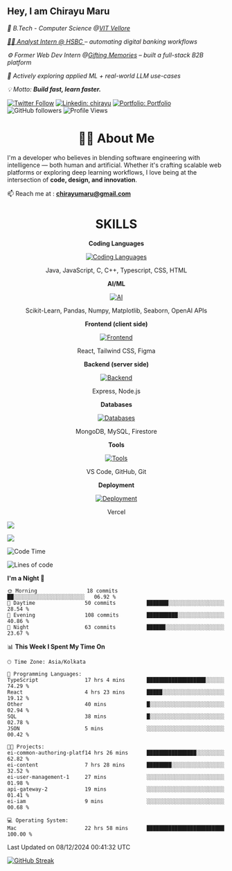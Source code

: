 <h2>Hey, I am Chirayu Maru</h2>
<p><em>🏫 B.Tech - Computer Science @<a href="https://vit.ac.in/">VIT Vellore </em></p>
<p><em>🧑‍💼 Analyst Intern @<a href="https://www.hsbc.com/"> HSBC </a> – automating digital banking workflows </em></p>
<p><em>⚙️ Former Web Dev Intern @<a href="https://bharatgifting.com/">Gifting Memories</a> – built a full-stack B2B platform  </em></p>
<p><em>🤖 Actively exploring applied ML + real-world LLM use-cases  </em></p>
<p><em>💡 Motto: <b>Build fast, learn faster. </b></em></p>


[![Twitter Follow](https://img.shields.io/twitter/follow/desikiteretsu_?label=chirayumaru)](https://x.com/chirayumaru)
[![Linkedin: chirayu](https://img.shields.io/badge/-LinkedIn-blue?style=flat-square&logo=Linkedin&logoColor=white&link=https://www.linkedin.com/in/chirayumaru/)](https://www.linkedin.com/in/chirayumaru/)
[![Portfolio: Portfolio](https://img.shields.io/badge/-Portfolio-black?style=flat-square&logo=Chirayu&logoColor=white&link=https://www.figmafolio.com/u9SwrvZjTe)](https://chirayu-tau.vercel.app/)
![GitHub followers](https://img.shields.io/github/followers/chirayu2107?label=Follow&style=social)
![Profile Views](https://komarev.com/ghpvc/?username=chirayu2107&color=brightgreen&base=1600)

<h1 align="center"> 🧑‍💻 About Me</h1>
 
I'm a developer who believes in blending software engineering with intelligence — both human and artificial. Whether it's crafting scalable web platforms or exploring deep learning workflows, I love being at the intersection of **code, design, and innovation**.

📫 Reach me at : **chirayumaru@gmail.com**

<h1 align="center">SKILLS</h1>

<p align="center"><strong>Coding Languages</strong></p>
<p align="center">
  <a href="https://skillicons.dev/icons?i=java,javascript,c,cpp,typescript,css,html&theme=dark">
    <img src="https://skillicons.dev/icons?i=java,javascript,c,cpp,typescript,css,html&theme=dark" alt="Coding Languages">
  </a>
</p>
<p align="center">Java, JavaScript, C, C++, Typescript, CSS, HTML</p>

<p align="center"><strong>AI/ML</strong></p>
<p align="center">
  <a href="https://skillicons.dev/icons?i=scikit-Learn, pandas, numpy, matplotlib, seaborn, openAI APIs&theme=dark">
    <img src="https://skillicons.dev/icons?i=scikit-Learn, pandas, numpy, matplotlib, seaborn, openAI APIs&theme=dark" alt="AI">
  </a>
</p>
<p align="center">Scikit-Learn, Pandas, Numpy, Matplotlib, Seaborn, OpenAI APIs </p>

<p align="center"><strong>Frontend (client side)</strong></p>
<p align="center">
  <a href="https://skillicons.dev/icons?i=react,tailwind,figma&theme=dark">
    <img src="https://skillicons.dev/icons?i=react,tailwind,figma&theme=dark" alt="Frontend">
  </a>
</p>
<p align="center">React, Tailwind CSS, Figma</p>

<p align="center"><strong>Backend (server side)</strong></p>
<p align="center">
  <a href="https://skillicons.dev/icons?i=express,nodejs&theme=dark">
    <img src="https://skillicons.dev/icons?i=express,nodejs&theme=dark" alt="Backend">
  </a>
</p>
<p align="center">Express, Node.js</p>

<p align="center"><strong>Databases</strong></p>
<p align="center">
  <a href="https://skillicons.dev/icons?i=mongodb,mysql,firebase&theme=dark">
    <img src="https://skillicons.dev/icons?i=mongodb,mysql,firebase&theme=dark" alt="Databases">
  </a>
</p>
<p align="center">MongoDB, MySQL, Firestore</p>

<p align="center"><strong>Tools</strong></p>
<p align="center">
  <a href="https://skillicons.dev/icons?i=vscode,github,git&theme=dark">
    <img src="https://skillicons.dev/icons?i=vscode,github,git&theme=dark" alt="Tools">
  </a>
</p>
<p align="center">VS Code, GitHub, Git</p>

<p align="center"><strong>Deployment</strong></p>
<p align="center">
  <a href="https://skillicons.dev/icons?i=vercel&theme=dark">
    <img src="https://skillicons.dev/icons?i=vercel&theme=dark" alt="Deployment">
  </a>
</p>
<p align="center">Vercel</p>




![](http://github-profile-summary-cards.vercel.app/api/cards/profile-details?username=chirayu2107&theme=aura_dark)

<div display="flex">

![](http://github-profile-summary-cards.vercel.app/api/cards/stats?username=chirayu2107&theme=aura_dark)


<div>


<!--START_SECTION:waka-->
![Code Time](http://img.shields.io/badge/Code%20Time-475%20hrs%2053%20mins-blue)

![Lines of code](https://img.shields.io/badge/From%20Hello%20World%20I%27ve%20Written-1.9%20million%20lines%20of%20code-blue)

**I'm a Night 🦉** 

```text
🌞 Morning                18 commits          ██░░░░░░░░░░░░░░░░░░░░░░░   06.92 % 
🌆 Daytime                50 commits          ███████░░░░░░░░░░░░░░░░░░   28.54 % 
🌃 Evening                108 commits         ██████████░░░░░░░░░░░░░░░   40.86 % 
🌙 Night                  63 commits          ██████░░░░░░░░░░░░░░░░░░░   23.67 % 
```

📊 **This Week I Spent My Time On** 

```text
🕑︎ Time Zone: Asia/Kolkata

💬 Programming Languages: 
TypeScript               17 hrs 4 mins       ███████████████████░░░░░░   74.29 % 
React                    4 hrs 23 mins       █████░░░░░░░░░░░░░░░░░░░░   19.12 % 
Other                    40 mins             █░░░░░░░░░░░░░░░░░░░░░░░░   02.94 % 
SQL                      38 mins             █░░░░░░░░░░░░░░░░░░░░░░░░   02.78 % 
JSON                     5 mins              ░░░░░░░░░░░░░░░░░░░░░░░░░   00.42 % 

🐱‍💻 Projects: 
ei-common-authoring-platf14 hrs 26 mins      ████████████████░░░░░░░░░   62.82 % 
ei-content               7 hrs 28 mins       ████████░░░░░░░░░░░░░░░░░   32.52 % 
ei-user-management-1     27 mins             ░░░░░░░░░░░░░░░░░░░░░░░░░   01.98 % 
api-gateway-2            19 mins             ░░░░░░░░░░░░░░░░░░░░░░░░░   01.41 % 
ei-iam                   9 mins              ░░░░░░░░░░░░░░░░░░░░░░░░░   00.68 % 

💻 Operating System: 
Mac                      22 hrs 58 mins      █████████████████████████   100.00 % 
```




 Last Updated on 08/12/2024 00:41:32 UTC
<!--END_SECTION:waka-->
[![GitHub Streak](https://streak-stats.demolab.com?user=chirayu2107&theme=react&hide_border=true)](https://git.io/streak-stats)
